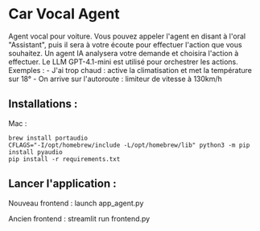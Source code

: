 # Car Vocal Agent
Agent vocal pour voiture. Vous pouvez appeler l'agent en disant à l'oral "Assistant", puis il sera à votre écoute pour effectuer l'action que vous souhaitez. Un agent IA analysera votre demande et choisira l'action à effectuer. Le LLM GPT-4.1-mini est utilisé pour orchestrer les actions.  
Exemples : 
    - J'ai trop chaud : active la climatisation et met la température sur 18°
    - On arrive sur l'autoroute : limiteur de vitesse à 130km/h


## Installations : 
Mac : 

    brew install portaudio
    CFLAGS="-I/opt/homebrew/include -L/opt/homebrew/lib" python3 -m pip install pyaudio
    pip install -r requirements.txt


## Lancer l'application : 

Nouveau frontend : 
    launch app_agent.py

Ancien frontend : 
    streamlit run frontend.py
